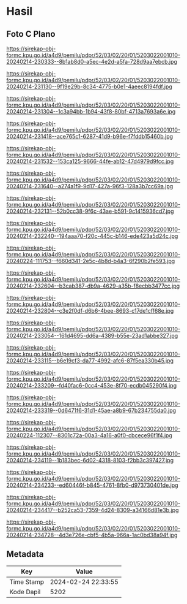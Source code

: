 # Hasil

## Foto C Plano

https://sirekap-obj-formc.kpu.go.id/a4d9/pemilu/pdpr/52/03/02/20/01/5203022001010-20240214-230333--8b1ab8d0-a5ec-4e2d-a5fa-728d9aa7ebcb.jpg

https://sirekap-obj-formc.kpu.go.id/a4d9/pemilu/pdpr/52/03/02/20/01/5203022001010-20240214-231130--9f19e29b-8c34-4775-b0e1-4aeec8194fdf.jpg

https://sirekap-obj-formc.kpu.go.id/a4d9/pemilu/pdpr/52/03/02/20/01/5203022001010-20240214-231304--1c3a94bb-1b94-43f8-80bf-4713a7693a6e.jpg

https://sirekap-obj-formc.kpu.go.id/a4d9/pemilu/pdpr/52/03/02/20/01/5203022001010-20240214-231418--ace765c1-6287-41d9-b96e-f7fddb15460b.jpg

https://sirekap-obj-formc.kpu.go.id/a4d9/pemilu/pdpr/52/03/02/20/01/5203022001010-20240214-231532--153ca125-9666-44fe-ab12-47d4979d9fcc.jpg

https://sirekap-obj-formc.kpu.go.id/a4d9/pemilu/pdpr/52/03/02/20/01/5203022001010-20240214-231640--a274a1f9-9d17-427a-96f3-128a3b7cc69a.jpg

https://sirekap-obj-formc.kpu.go.id/a4d9/pemilu/pdpr/52/03/02/20/01/5203022001010-20240214-232131--52b0cc38-9f6c-43ae-b591-9c1415936cd7.jpg

https://sirekap-obj-formc.kpu.go.id/a4d9/pemilu/pdpr/52/03/02/20/01/5203022001010-20240214-232240--194aaa70-f20c-445c-b146-ede423a5d24c.jpg

https://sirekap-obj-formc.kpu.go.id/a4d9/pemilu/pdpr/52/03/02/20/01/5203022001010-20240224-111753--f660d341-2e5c-4b8d-b4a3-6f290b2fe593.jpg

https://sirekap-obj-formc.kpu.go.id/a4d9/pemilu/pdpr/52/03/02/20/01/5203022001010-20240214-232604--b3cab387-db9a-4629-a35b-f8ecbb3477cc.jpg

https://sirekap-obj-formc.kpu.go.id/a4d9/pemilu/pdpr/52/03/02/20/01/5203022001010-20240214-232804--c3e2f0df-d6b6-4bee-8693-c17de1cff68e.jpg

https://sirekap-obj-formc.kpu.go.id/a4d9/pemilu/pdpr/52/03/02/20/01/5203022001010-20240214-233054--161d4695-dd6a-4389-b55e-23ad1abbe327.jpg

https://sirekap-obj-formc.kpu.go.id/a4d9/pemilu/pdpr/52/03/02/20/01/5203022001010-20240214-233115--b6e19cf3-da77-4992-afc6-87f5ea330b45.jpg

https://sirekap-obj-formc.kpu.go.id/a4d9/pemilu/pdpr/52/03/02/20/01/5203022001010-20240214-233209--fd40fac6-0cc4-453e-8f70-ecdb045290f4.jpg

https://sirekap-obj-formc.kpu.go.id/a4d9/pemilu/pdpr/52/03/02/20/01/5203022001010-20240214-233319--0d6471f6-31d1-45ae-a8b9-67b234755da0.jpg

https://sirekap-obj-formc.kpu.go.id/a4d9/pemilu/pdpr/52/03/02/20/01/5203022001010-20240224-112307--8301c72a-00a3-4a16-a0f0-cbcece96f1f4.jpg

https://sirekap-obj-formc.kpu.go.id/a4d9/pemilu/pdpr/52/03/02/20/01/5203022001010-20240214-234119--1b183bec-6d02-4318-8103-f2bb3c397427.jpg

https://sirekap-obj-formc.kpu.go.id/a4d9/pemilu/pdpr/52/03/02/20/01/5203022001010-20240214-234233--ed60446f-b845-4761-8fb0-d973730401de.jpg

https://sirekap-obj-formc.kpu.go.id/a4d9/pemilu/pdpr/52/03/02/20/01/5203022001010-20240214-234417--b252ca53-7359-4d24-8309-a34166d81e3b.jpg

https://sirekap-obj-formc.kpu.go.id/a4d9/pemilu/pdpr/52/03/02/20/01/5203022001010-20240214-234728--4d3e726e-cbf5-4b5a-966a-1ac0bd38a94f.jpg


## Metadata

| Key        | Value               |
| ---------- | ------------------- |
| Time Stamp | 2024-02-24 22:33:55 |
| Kode Dapil | 5202                |



